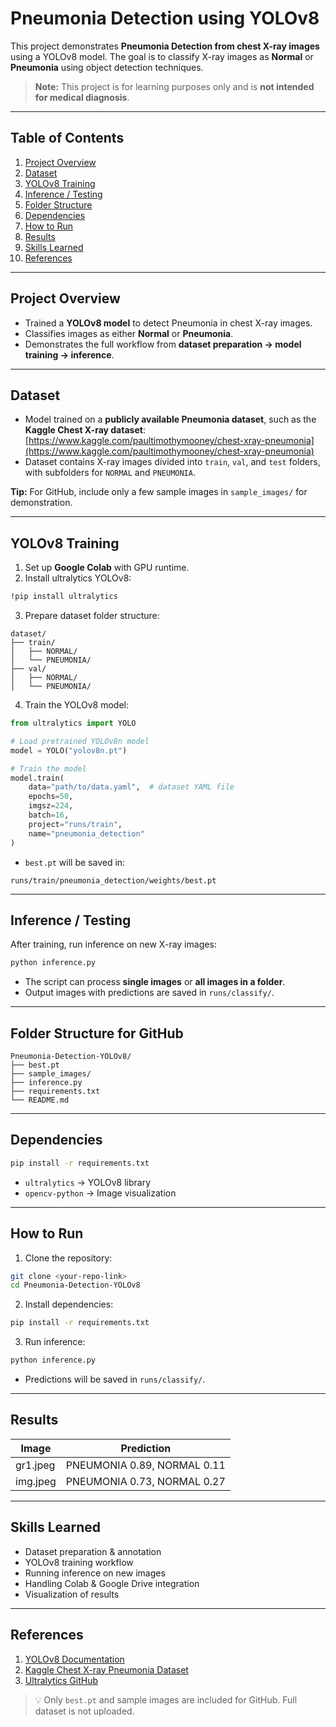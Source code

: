 # Pneumonia Detection using YOLOv8

This project demonstrates **Pneumonia Detection from chest X-ray images** using a YOLOv8 model. The goal is to classify X-ray images as **Normal** or **Pneumonia** using object detection techniques.  

> **Note:** This project is for learning purposes only and is **not intended for medical diagnosis**.

---

## Table of Contents

1. [Project Overview](#project-overview)  
2. [Dataset](#dataset)  
3. [YOLOv8 Training](#yolov8-training)  
4. [Inference / Testing](#inference--testing)  
5. [Folder Structure](#folder-structure)  
6. [Dependencies](#dependencies)  
7. [How to Run](#how-to-run)  
8. [Results](#results)  
9. [Skills Learned](#skills-learned)  
10. [References](#references)

---

## Project Overview

- Trained a **YOLOv8 model** to detect Pneumonia in chest X-ray images.  
- Classifies images as either **Normal** or **Pneumonia**.  
- Demonstrates the full workflow from **dataset preparation → model training → inference**.

---

## Dataset

- Model trained on a **publicly available Pneumonia dataset**, such as the **Kaggle Chest X-ray dataset**: [https://www.kaggle.com/paultimothymooney/chest-xray-pneumonia](https://www.kaggle.com/paultimothymooney/chest-xray-pneumonia)  
- Dataset contains X-ray images divided into `train`, `val`, and `test` folders, with subfolders for `NORMAL` and `PNEUMONIA`.

**Tip:** For GitHub, include only a few sample images in `sample_images/` for demonstration.

---

## YOLOv8 Training

1. Set up **Google Colab** with GPU runtime.  
2. Install ultralytics YOLOv8:

```bash
!pip install ultralytics
```

3. Prepare dataset folder structure:

```
dataset/
├── train/
│   ├── NORMAL/
│   └── PNEUMONIA/
├── val/
│   ├── NORMAL/
│   └── PNEUMONIA/
```

4. Train the YOLOv8 model:

```python
from ultralytics import YOLO

# Load pretrained YOLOv8n model
model = YOLO("yolov8n.pt")  

# Train the model
model.train(
    data="path/to/data.yaml",  # dataset YAML file
    epochs=50,
    imgsz=224,
    batch=16,
    project="runs/train",
    name="pneumonia_detection"
)
```

- `best.pt` will be saved in:

```
runs/train/pneumonia_detection/weights/best.pt
```

---

## Inference / Testing

After training, run inference on new X-ray images:

```bash
python inference.py
```

- The script can process **single images** or **all images in a folder**.  
- Output images with predictions are saved in `runs/classify/`.  

---

## Folder Structure for GitHub

```
Pneumonia-Detection-YOLOv8/
├── best.pt
├── sample_images/
├── inference.py
├── requirements.txt
└── README.md
```

---

## Dependencies

```bash
pip install -r requirements.txt
```

- `ultralytics` → YOLOv8 library  
- `opencv-python` → Image visualization  

---

## How to Run

1. Clone the repository:

```bash
git clone <your-repo-link>
cd Pneumonia-Detection-YOLOv8
```

2. Install dependencies:

```bash
pip install -r requirements.txt
```

3. Run inference:

```bash
python inference.py
```

- Predictions will be saved in `runs/classify/`.  

---

## Results

| Image | Prediction |
|-------|------------|
| gr1.jpeg | PNEUMONIA 0.89, NORMAL 0.11 |
| img.jpeg | PNEUMONIA 0.73, NORMAL 0.27 |

---

## Skills Learned

- Dataset preparation & annotation  
- YOLOv8 training workflow  
- Running inference on new images  
- Handling Colab & Google Drive integration  
- Visualization of results  

---

## References

1. [YOLOv8 Documentation](https://docs.ultralytics.com/)  
2. [Kaggle Chest X-ray Pneumonia Dataset](https://www.kaggle.com/paultimothymooney/chest-xray-pneumonia)  
3. [Ultralytics GitHub](https://github.com/ultralytics/ultralytics)  

> 💡 Only `best.pt` and sample images are included for GitHub. Full dataset is not uploaded.

